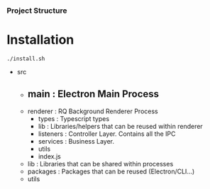 ### Project Structure

# Installation

```
./install.sh
```

- src
  - ## main : Electron Main Process
  - renderer : RQ Background Renderer Process
    - types : Typescript types
    - lib : Libraries/helpers that can be reused within renderer
    - listeners : Controller Layer. Contains all the IPC
    - services : Business Layer.
    - utils
    - index.js
  - lib : Libraries that can be shared within processes
  - packages : Packages that can be reused (Electron/CLI...)
  - utils
